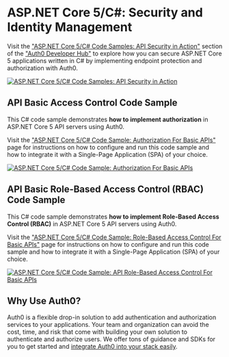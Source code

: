 # ASP.NET Core 5/C#: Security and Identity Management

Visit the ["ASP.NET Core 5/C# Code Samples: API Security in Action"](https://auth0.com/developers/hub/code-samples/api/aspnet-core-v5-csharp) section of the ["Auth0 Developer Hub"](https://auth0.com/developers/hub) to explore how you can secure ASP.NET Core 5 applications written in C# by implementing endpoint protection and authorization with Auth0.

[![ASP.NET Core 5/C# Code Samples: API Security in Action](https://cdn.auth0.com/blog/hub/code-samples/api/aspnet-core-v5-csharp.png)](https://auth0.com/developers/hub/code-samples/api/aspnet-core-v5-csharp)

## API Basic Access Control Code Sample

This C# code sample demonstrates **how to implement authorization** in ASP.NET Core 5 API servers using Auth0.

Visit the ["ASP.NET Core 5/C# Code Sample: Authorization For Basic APIs"](https://auth0.com/developers/hub/code-samples/api/aspnet-core-v5-csharp/basic-authorization) page for instructions on how to configure and run this code sample and how to integrate it with a Single-Page Application (SPA) of your choice.

[![ASP.NET Core 5/C# Code Sample: Authorization For Basic APIs](https://cdn.auth0.com/blog/hub/code-samples/api/aspnet-core-v5-csharp/basic-authorization.png)](https://auth0.com/developers/hub/code-samples/api/aspnet-core-v5-csharp/basic-authorization)



## API Basic Role-Based Access Control (RBAC) Code Sample

This C# code sample demonstrates **how to implement Role-Based Access Control (RBAC)** in ASP.NET Core 5 API servers using Auth0.

Visit the ["ASP.NET Core 5/C# Code Sample: Role-Based Access Control For Basic APIs"](https://auth0.com/developers/hub/code-samples/api/aspnet-core-v5-csharp/basic-role-based-access-control) page for instructions on how to configure and run this code sample and how to integrate it with a Single-Page Application (SPA) of your choice.

[![ASP.NET Core 5/C# Code Sample: API Role-Based Access Control For Basic APIs](https://cdn.auth0.com/blog/hub/code-samples/api/aspnet-core-v5-csharp/basic-role-based-access-control.png)](https://auth0.com/developers/hub/code-samples/api/aspnet-core-v5-csharp/basic-role-based-access-control)



## Why Use Auth0?

Auth0 is a flexible drop-in solution to add authentication and authorization services to your applications. Your team and organization can avoid the cost, time, and risk that come with building your own solution to authenticate and authorize users. We offer tons of guidance and SDKs for you to get started and [integrate Auth0 into your stack easily](https://auth0.com/developers/hub/code-samples/full-stack).